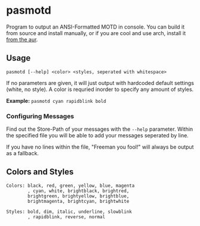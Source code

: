 # pasmotd
Program to output an ANSI-Formatted MOTD in console. You can build it from source and install manually, or if you are cool and use arch, install it [from the aur](https://aur.archlinux.org/packages/pasmotd).

## Usage
`pasmotd [--help] <color> <styles, seperated with whitespace>`

If no parameters are given, it will just output with hardcoded default settings (white, no style).
A color is requried inorder to specify any amount of styles.

**Example:**
`pasmotd cyan rapidblink bold`

### Configuring Messages
Find out the Store-Path of your messages with the `--help` parameter. Within the specified
file you will be able to add your messages seperated by line.

If you have no lines within the file, "Freeman you fool!" will always be output as a fallback.

## Colors and Styles
```text
Colors: black, red, green, yellow, blue, magenta
        , cyan, white, brightblack, brightred, 
        brightgreen, brightyellow, brightblue, 
        brightmagenta, brightcyan, brightwhite

Styles: bold, dim, italic, underline, slowblink
        , rapidblink, reverse, normal
```
